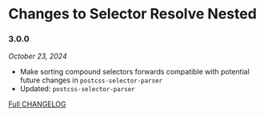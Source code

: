 # Changes to Selector Resolve Nested

### 3.0.0

_October 23, 2024_

- Make sorting compound selectors forwards compatible with potential future changes in `postcss-selector-parser`
- Updated: `postcss-selector-parser`

[Full CHANGELOG](https://github.com/csstools/postcss-plugins/tree/main/packages/selector-resolve-nested/CHANGELOG.md)
